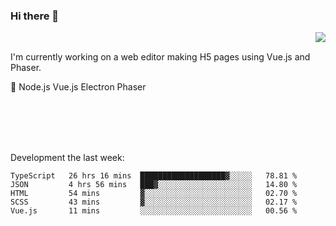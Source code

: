 ### Hi there 👋

<img align="right" src="https://github-readme-stats.vercel.app/api?username=jasonpanggo"/>

<br>
<p align="left">
I'm currently working on a web editor making H5 pages using Vue.js and Phaser.
</p>
<p align="left">
📖 Node.js Vue.js Electron Phaser
</p>
<br>
<br>
<br>
<br>

Development the last week:
<!--START_SECTION:waka-->
```text
TypeScript   26 hrs 16 mins  ███████████████████▓░░░░░   78.81 % 
JSON         4 hrs 56 mins   ███▓░░░░░░░░░░░░░░░░░░░░░   14.80 % 
HTML         54 mins         ▓░░░░░░░░░░░░░░░░░░░░░░░░   02.70 % 
SCSS         43 mins         ▓░░░░░░░░░░░░░░░░░░░░░░░░   02.17 % 
Vue.js       11 mins         ░░░░░░░░░░░░░░░░░░░░░░░░░   00.56 % 
```
<!--END_SECTION:waka-->

<!--
**JASONPANGGO/jasonpanggo** is a ✨ _special_ ✨ repository because its `README.md` (this file) appears on your GitHub profile.

Here are some ideas to get you started:

- 🔭 I’m currently working on ...
- 🌱 I’m currently learning ...
- 👯 I’m looking to collaborate on ...
- 🤔 I’m looking for help with ...
- 💬 Ask me about ...
- 📫 How to reach me: ...
- 😄 Pronouns: ...
- ⚡ Fun fact: ...
-->
